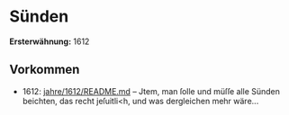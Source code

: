 # Sünden

**Ersterwähnung:** 1612

## Vorkommen
- 1612: [jahre/1612/README.md](../jahre/1612/README.md) – Jtem, man ſolle und müſſe alle Sünden
beichten, das recht jeſuitli<h, und was dergleichen mehr
wäre...
